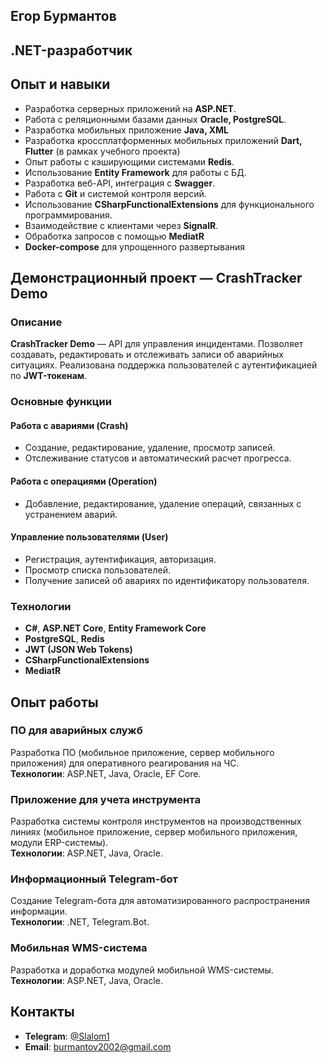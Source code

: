 ## Егор Бурмантов
## .NET-разработчик

## Опыт и навыки

- Разработка серверных приложений на **ASP.NET**.  
- Работа с реляционными базами данных **Oracle, PostgreSQL**.
- Разработка мобильных приложение **Java, XML**
- Разработка кроссплатформенных мобильных приложений **Dart, Flutter** (в рамках учебного проекта)
- Опыт работы с кэширующими системами **Redis**.  
- Использование **Entity Framework** для работы с БД.  
- Разработка веб-API, интеграция с **Swagger**.  
- Работа с **Git** и системой контроля версий.  
- Использование **CSharpFunctionalExtensions** для функционального программирования.  
- Взаимодействие с клиентами через **SignalR**.
- Обработка запросов с помощью **MediatR**
- **Docker-compose** для упрощенного развертывания

## Демонстрационный проект — CrashTracker Demo

### Описание  

**CrashTracker Demo** — API для управления инцидентами. Позволяет создавать, редактировать и отслеживать записи об аварийных ситуациях. Реализована поддержка пользователей с аутентификацией по **JWT-токенам**.  

### Основные функции  

#### Работа с авариями (Crash)  
- Создание, редактирование, удаление, просмотр записей.  
- Отслеживание статусов и автоматический расчет прогресса.  

#### Работа с операциями (Operation)  
- Добавление, редактирование, удаление операций, связанных с устранением аварий.  

#### Управление пользователями (User)  
- Регистрация, аутентификация, авторизация.
- Просмотр списка пользователей.
- Получение записей об авариях по идентификатору пользователя.

### Технологии  

- **C#**, **ASP.NET Core**, **Entity Framework Core**  
- **PostgreSQL**, **Redis**  
- **JWT (JSON Web Tokens)**  
- **CSharpFunctionalExtensions**
- **MediatR**

## Опыт работы  

### ПО для аварийных служб  
Разработка ПО (мобильное приложение, сервер мобильного приложения) для оперативного реагирования на ЧС.  
**Технологии**: ASP.NET, Java, Oracle, EF Core.  

### Приложение для учета инструмента  
Разработка системы контроля инструментов на производственных линиях (мобильное приложение, сервер мобильного приложения, модули ERP-системы).  
**Технологии**: ASP.NET, Java, Oracle.  

### Информационный Telegram-бот  
Создание Telegram-бота для автоматизированного распространения информации.  
**Технологии**: .NET, Telegram.Bot.  

### Мобильная WMS-система  
Разработка и доработка модулей мобильной WMS-системы.  
**Технологии**: ASP.NET, Java, Oracle.  

## Контакты  

- **Telegram**: [@Slalom1](https://t.me/Slalom1)  
- **Email**: [burmantov2002@gmail.com](mailto:burmantov2002@gmail.com)  
